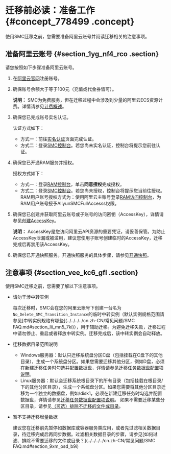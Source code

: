 # 迁移前必读：准备工作 {#concept_778499 .concept}

使用SMC迁移之前，您需要准备阿里云账号并阅读迁移相关的注意事项。

## 准备阿里云账号 {#section_1yg_nf4_rco .section}

请您按照如下步骤准备阿里云账号。

1.  在[阿里云官网](https://account.aliyun.com/register/register.htm)注册账号。
2.  确保账号余额大于等于100元（充值或代金券皆可）。

    **说明：** SMC为免费服务，但在迁移过程中会涉及到少量的阿里云ECS资源计费。详情请参见[计费概述](../../../../cn.zh-CN/产品定价/产品定价.md#)。

3.  确保您已完成账号实名认证。

    认证方式如下：

    -   方式一：前往[实名认证](https://account.console.aliyun.com/v2/#/authc/types)页面完成认证。
    -   方式二：登录[SMC控制台](https://smc.console.aliyun.com)。若您尚未实名认证，控制台将提示您前往认证。
4.  确保您已开通RAM服务并授权。

    授权方式如下：

    -   方式一：登录[RAM控制台](https://ram.console.aliyun.com/#/role/authorize?request=%7B%22Requests%22:%20%7B%22request1%22:%20%7B%22RoleName%22:%20%22AliyunSMCDefaultRole%22,%20%22TemplateId%22:%20%22DefaultRole%22%7D%7D,%20%22ReturnUrl%22:%20%22https:%2F%2Fsmc.console.aliyun.com%2F%22,%20%22Service%22:%20%22SMC%22%7D)，单击**同意授权**完成授权。
    -   方式二：登录[SMC控制台](https://smc.console.aliyun.com)。若您尚未授权，控制台将提示您当前往授权。
    RAM用户账号授权方式为：使用阿里云主账号登录[RAM访问控制台](https://ram.console.aliyun.com/users)，为RAM用户账号授予AliyunSMCFullAccesss权限。

5.  确保您已创建并获取阿里云账号或子账号的访问密钥（AccessKey），详情请参见[创建AccessKey](../../../../cn.zh-CN/通用参考/创建AccessKey.md#)。

    **说明：** AccessKey是您访问阿里云API资源的重要凭证，请妥善保管。为防止AccessKey泄漏或被滥用，建议您使用子账号创建临时的AccessKey，迁移完成后再禁用该AccessKey。

6.  确保您已开通快照服务。开通快照服务的具体步骤，请参见[开通快照](../../../../cn.zh-CN/快照/使用快照/开通快照.md#)。

## 注意事项 {#section_vee_kc6_gfl .section}

使用SMC迁移之前，您需要了解以下注意事项。

-   请勿干涉中转实例

    每次迁移时，SMC会在您的阿里云账号下创建一台名为`No_Delete_SMC_Transition_Instance`的临时中转实例（默认实例规格范围请参见[中转实例规格有哪些](../../../../cn.zh-CN/常见问题/SMC FAQ.md#section_lii_mn5_7ki)），用于辅助迁移。为避免迁移失败，迁移过程中请勿停止、重启或者释放中转实例。迁移完成后，该中转实例会自动释放。

-   迁移数据目录范围说明
    -   Windows服务器：默认只迁移系统盘分区C盘（包括挂载在C盘下的其他目录），生成一个系统盘分区。如果您需要迁移其他分区，例如D盘，必须在新建迁移任务时勾选并配置数据盘，详情请参见[迁移任务数据盘配置项说明](cn.zh-CN/用户指南/步骤二：创建并启动迁移任务.md#table_pv7_ll3_9ko)。
    -   Linux服务器：默认会迁移系统根目录下的所有目录（包括挂载在根目录/下的其他分区目录），生成一个系统盘分区。如果您需要将其他分区目录迁移为一个独立的数据盘，例如/disk1，必须在新建迁移任务时勾选并配置数据盘，详情请参见[迁移任务数据盘配置项说明](cn.zh-CN/用户指南/步骤二：创建并启动迁移任务.md#table_pv7_ll3_9ko)。 如果不需要迁移某些分区目录，请参见[（可选）排除不迁移的文件或目录](cn.zh-CN/用户指南/步骤一：导入迁移源.md#step_4dv_fwg_doq)。
-   暂不支持迁移增量数据

    建议您在迁移前先暂停如数据库或容器服务类应用，或者先过滤相关数据目录，待迁移完成后再同步数据。过滤相关数据目录的步骤，请参见[如何过滤、排除不需要迁移的文件或目录？](../../../../cn.zh-CN/常见问题/SMC FAQ.md#section_9xm_osd_b9i)


